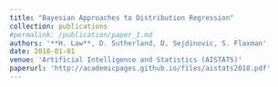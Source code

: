 ```yaml
---
title: "Bayesian Approaches to Distribution Regression"
collection: publications
#permalink: /publication/paper_1.md
authors: '**H. Law**, D. Sutherland, D. Sejdinovic, S. Flaxman'
date: 2018-01-01
venue: 'Artificial Intelligence and Statistics (AISTATS)'
paperurl: 'http://academicpages.github.io/files/aistats2018.pdf'
---
```


